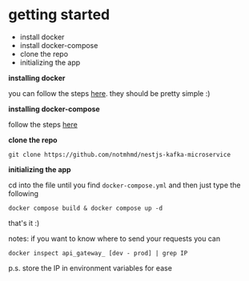 # **getting started**

- install docker
- install docker-compose
- clone the repo
- initializing the app

**installing docker**

you can follow the steps [here](https://docs.docker.com/install/).
they should be pretty simple :)

**installing docker-compose**

follow the steps [here](https://docs.docker.com/compose/install/)

**clone the repo**

    git clone https://github.com/notmhmd/nestjs-kafka-microservice

**initializing the app**

cd into the file until you find `docker-compose.yml` and then just type the following

    docker compose build & docker compose up -d

that's it :)

notes:
if you want to know where to send your requests you can

    docker inspect api_gateway_ [dev - prod] | grep IP

p.s. store the IP in environment variables for ease

